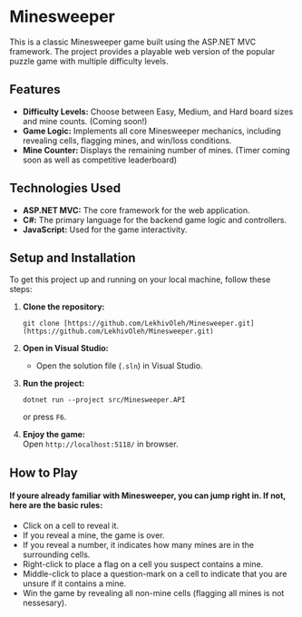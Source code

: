 # Minesweeper

This is a classic Minesweeper game built using the ASP.NET MVC framework. The project provides a playable web version of the popular puzzle game with multiple difficulty levels.

## Features

-   **Difficulty Levels:** Choose between Easy, Medium, and Hard board sizes and mine counts. (Coming soon!)
-   **Game Logic:** Implements all core Minesweeper mechanics, including revealing cells, flagging mines, and win/loss conditions.
-   **Mine Counter:** Displays the remaining number of mines. (Timer coming soon as well as competitive leaderboard)

## Technologies Used

-   **ASP.NET MVC:** The core framework for the web application.
-   **C#:** The primary language for the backend game logic and controllers.
-   **JavaScript:** Used for the game interactivity.

## Setup and Installation

To get this project up and running on your local machine, follow these steps:

1.  **Clone the repository:**
    ```
    git clone [https://github.com/LekhivOleh/Minesweeper.git](https://github.com/LekhivOleh/Minesweeper.git)
    ```

2.  **Open in Visual Studio:**
    * Open the solution file (`.sln`) in Visual Studio.

3.  **Run the project:**
    ```
    dotnet run --project src/Minesweeper.API
    ```    or press `F6`.
4. **Enjoy the game:** \
    Open ```http://localhost:5118/``` in browser.

## How to Play
#### If youre already familiar with Minesweeper, you can jump right in. If not, here are the basic rules:

-   Click on a cell to reveal it.
-   If you reveal a mine, the game is over.
-   If you reveal a number, it indicates how many mines are in the surrounding cells.
-   Right-click to place a flag on a cell you suspect contains a mine.
-   Middle-click to place a question-mark on a cell to indicate that you are unsure if it contains a mine.
-   Win the game by revealing all non-mine cells (flagging all mines is not nessesary).
